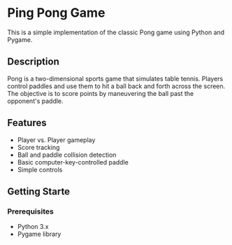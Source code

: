 # Ping Pong Game

This is a simple implementation of the classic Pong game using Python and Pygame.

## Description

Pong is a two-dimensional sports game that simulates table tennis. Players control paddles and use them to hit a ball back and forth across the screen. The objective is to score points by maneuvering the ball past the opponent's paddle.

## Features

- Player vs. Player gameplay
- Score tracking
- Ball and paddle collision detection
- Basic computer-key-controlled paddle
- Simple controls

## Getting Starte

### Prerequisites

- Python 3.x
- Pygame library

